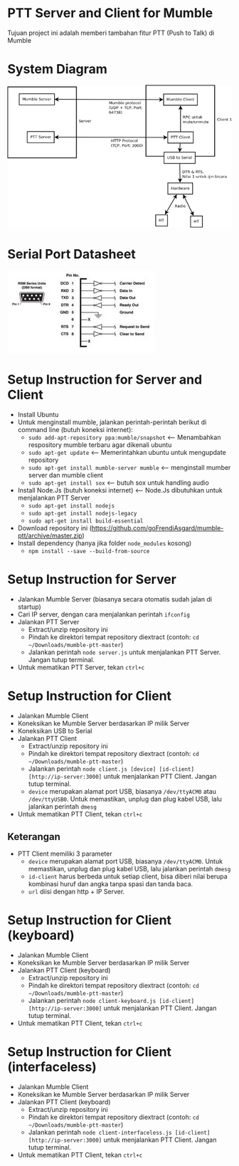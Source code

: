 # PTT Server and Client for Mumble

Tujuan project ini adalah memberi tambahan fitur PTT (Push to Talk) di Mumble

# System Diagram
![Alur](resources/alur.png)

# Serial Port Datasheet
![Serial](resources/serial.jpg)

# Setup Instruction for Server and Client

* Install Ubuntu
* Untuk menginstall mumble, jalankan perintah-perintah berikut di command line (butuh koneksi internet): 
    - `sudo add-apt-repository ppa:mumble/snapshot` <-- Menambahkan respository mumble terbaru agar dikenali ubuntu
    - `sudo apt-get update` <-- Memerintahkan ubuntu untuk mengupdate repository
    - `sudo apt-get install mumble-server mumble` <-- menginstall mumber server dan mumble client
    - `sudo apt-get install sox` <-- butuh sox untuk handling audio
* Install Node.Js (butuh koneksi internet) <-- Node.Js dibutuhkan untuk menjalankan PTT Server
    - `sudo apt-get install nodejs`
    - `sudo apt-get install nodejs-legacy`
    - `sudo apt-get install build-essential`
* Download repository ini (https://github.com/goFrendiAsgard/mumble-ptt/archive/master.zip)
* Install dependency (hanya jika folder `node_modules` kosong)
    - `npm install --save --build-from-source`

# Setup Instruction for Server

* Jalankan Mumble Server (biasanya secara otomatis sudah jalan di startup)
* Cari IP server, dengan cara menjalankan perintah `ifconfig` 
* Jalankan PTT Server
    - Extract/unzip repository ini
    - Pindah ke direktori tempat repository diextract (contoh: `cd ~/Downloads/mumble-ptt-master`) 
    - Jalankan perintah `node server.js` untuk menjalankan PTT Server. Jangan tutup terminal.
* Untuk mematikan PTT Server, tekan `ctrl+c`

# Setup Instruction for Client
* Jalankan Mumble Client
* Koneksikan ke Mumble Server berdasarkan IP milik Server
* Koneksikan USB to Serial
* Jalankan PTT Client
    - Extract/unzip repository ini
    - Pindah ke direktori tempat repository diextract (contoh: `cd ~/Downloads/mumble-ptt-master`) 
    - Jalankan perintah `node client.js [device] [id-client] [http://ip-server:3000]` untuk menjalankan PTT Client. Jangan tutup terminal.
    - `device` merupakan alamat port USB, biasanya `/dev/ttyACM0` atau `/dev/ttyUSB0`. Untuk memastikan, unplug dan plug kabel USB, lalu jalankan perintah `dmesg`
* Untuk mematikan PTT Client, tekan `ctrl+c`

## Keterangan
* PTT Client memiliki 3 parameter
    - `device` merupakan alamat port USB, biasanya `/dev/ttyACM0`. Untuk memastikan, unplug dan plug kabel USB, lalu jalankan perintah `dmesg`
    - `id-client` harus berbeda untuk setiap client, bisa diberi nilai berupa kombinasi huruf dan angka tanpa spasi dan tanda baca.
    - `url` diisi dengan http + IP Server.

# Setup Instruction for Client (keyboard)
* Jalankan Mumble Client
* Koneksikan ke Mumble Server berdasarkan IP milik Server
* Jalankan PTT Client (keyboard)
    - Extract/unzip repository ini
    - Pindah ke direktori tempat repository diextract (contoh: `cd ~/Downloads/mumble-ptt-master`) 
    - Jalankan perintah `node client-keyboard.js [id-client] [http://ip-server:3000]` untuk menjalankan PTT Client. Jangan tutup terminal.
* Untuk mematikan PTT Client, tekan `ctrl+c`

# Setup Instruction for Client (interfaceless)
* Jalankan Mumble Client
* Koneksikan ke Mumble Server berdasarkan IP milik Server
* Jalankan PTT Client (keyboard)
    - Extract/unzip repository ini
    - Pindah ke direktori tempat repository diextract (contoh: `cd ~/Downloads/mumble-ptt-master`) 
    - Jalankan perintah `node client-interfaceless.js [id-client] [http://ip-server:3000]` untuk menjalankan PTT Client. Jangan tutup terminal.
* Untuk mematikan PTT Client, tekan `ctrl+c`
